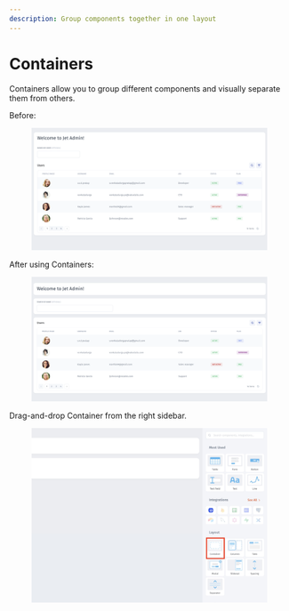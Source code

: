 ```yaml
---
description: Group components together in one layout
---
```


# Containers

Containers allow you to group different components and visually separate them from others.

Before:

<figure><img src="../../../.gitbook/assets/image (18).png" alt=""><figcaption></figcaption></figure>

After using Containers:

<figure><img src="../../../.gitbook/assets/image (28).png" alt=""><figcaption></figcaption></figure>

Drag-and-drop Container from the right sidebar.

<figure><img src="../../../.gitbook/assets/cnt1.jpg" alt=""><figcaption></figcaption></figure>
